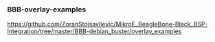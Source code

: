 ### BBB-overlay-examples
https://github.com/ZoranStojsavljevic/MikroE_BeagleBone-Black_BSP-Integration/tree/master/BBB-debian_buster/overlay_examples
